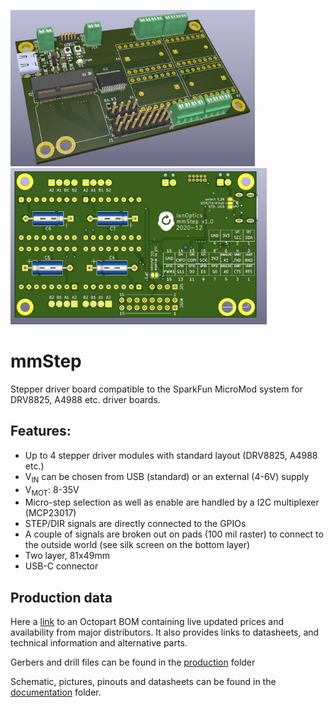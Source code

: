 <img src="Documentation/3d_top.jpg" alt="3d top" height="250" > <img src="Documentation/3d_bottom.jpg" alt="3d bottom" height="250" >

# mmStep
Stepper driver board compatible to the SparkFun MicroMod system for DRV8825, A4988 etc. driver boards.

## Features:
- Up to 4 stepper driver modules with standard layout (DRV8825, A4988 etc.)
- V<sub>IN</sub> can be chosen from USB (standard) or an external (4-6V) supply
- V<sub>MOT</sub>:  8-35V
- Micro-step selection as well as enable are handled by a I2C multiplexer (MCP23017)
- STEP/DIR signals are directly connected to the GPIOs
- A couple of signals are broken out on pads (100 mil raster) to connect to the outside world (see silk screen on the bottom layer)
- Two layer, 81x49mm
- USB-C connector

## Production data
Here a [link](https://octopart.com/bom-tool/kZcnFrtS) to an Octopart BOM
containing live updated prices and availability from major distributors. It also
provides links to datasheets, and technical information and alternative parts.

Gerbers and drill files can be found in the [production](/Production) folder


Schematic, pictures, pinouts and datasheets can be found in the [documentation](/Documentation) folder.

